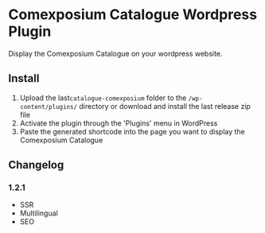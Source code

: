 # Comexposium Catalogue Wordpress Plugin

Display the Comexposium Catalogue on your wordpress website.

## Install

1. Upload the last`catalogue-comexposium` folder to the `/wp-content/plugins/` directory or download and install the last release zip file
2. Activate the plugin through the 'Plugins' menu in WordPress
3. Paste the generated shortcode into the page you want to display the Comexposium Catalogue

## Changelog

### 1.2.1

- SSR
- Multilingual
- SEO
